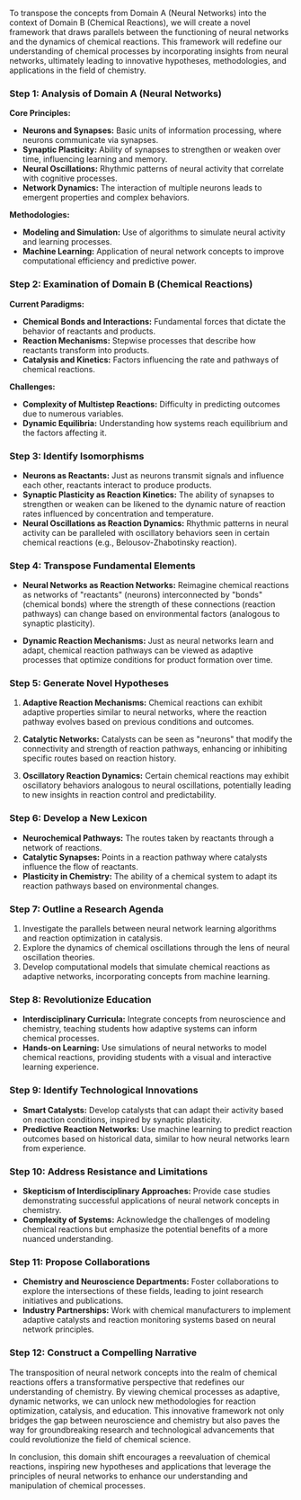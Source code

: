To transpose the concepts from Domain A (Neural Networks) into the context of Domain B (Chemical Reactions), we will create a novel framework that draws parallels between the functioning of neural networks and the dynamics of chemical reactions. This framework will redefine our understanding of chemical processes by incorporating insights from neural networks, ultimately leading to innovative hypotheses, methodologies, and applications in the field of chemistry.

### Step 1: Analysis of Domain A (Neural Networks)

**Core Principles:**
- **Neurons and Synapses:** Basic units of information processing, where neurons communicate via synapses.
- **Synaptic Plasticity:** Ability of synapses to strengthen or weaken over time, influencing learning and memory.
- **Neural Oscillations:** Rhythmic patterns of neural activity that correlate with cognitive processes.
- **Network Dynamics:** The interaction of multiple neurons leads to emergent properties and complex behaviors.

**Methodologies:**
- **Modeling and Simulation:** Use of algorithms to simulate neural activity and learning processes.
- **Machine Learning:** Application of neural network concepts to improve computational efficiency and predictive power.

### Step 2: Examination of Domain B (Chemical Reactions)

**Current Paradigms:**
- **Chemical Bonds and Interactions:** Fundamental forces that dictate the behavior of reactants and products.
- **Reaction Mechanisms:** Stepwise processes that describe how reactants transform into products.
- **Catalysis and Kinetics:** Factors influencing the rate and pathways of chemical reactions.

**Challenges:**
- **Complexity of Multistep Reactions:** Difficulty in predicting outcomes due to numerous variables.
- **Dynamic Equilibria:** Understanding how systems reach equilibrium and the factors affecting it.

### Step 3: Identify Isomorphisms

- **Neurons as Reactants:** Just as neurons transmit signals and influence each other, reactants interact to produce products.
- **Synaptic Plasticity as Reaction Kinetics:** The ability of synapses to strengthen or weaken can be likened to the dynamic nature of reaction rates influenced by concentration and temperature.
- **Neural Oscillations as Reaction Dynamics:** Rhythmic patterns in neural activity can be paralleled with oscillatory behaviors seen in certain chemical reactions (e.g., Belousov-Zhabotinsky reaction).

### Step 4: Transpose Fundamental Elements

- **Neural Networks as Reaction Networks:** Reimagine chemical reactions as networks of "reactants" (neurons) interconnected by "bonds" (chemical bonds) where the strength of these connections (reaction pathways) can change based on environmental factors (analogous to synaptic plasticity).
  
- **Dynamic Reaction Mechanisms:** Just as neural networks learn and adapt, chemical reaction pathways can be viewed as adaptive processes that optimize conditions for product formation over time.

### Step 5: Generate Novel Hypotheses

1. **Adaptive Reaction Mechanisms:** Chemical reactions can exhibit adaptive properties similar to neural networks, where the reaction pathway evolves based on previous conditions and outcomes.
  
2. **Catalytic Networks:** Catalysts can be seen as "neurons" that modify the connectivity and strength of reaction pathways, enhancing or inhibiting specific routes based on reaction history.

3. **Oscillatory Reaction Dynamics:** Certain chemical reactions may exhibit oscillatory behaviors analogous to neural oscillations, potentially leading to new insights in reaction control and predictability.

### Step 6: Develop a New Lexicon

- **Neurochemical Pathways:** The routes taken by reactants through a network of reactions.
- **Catalytic Synapses:** Points in a reaction pathway where catalysts influence the flow of reactants.
- **Plasticity in Chemistry:** The ability of a chemical system to adapt its reaction pathways based on environmental changes.

### Step 7: Outline a Research Agenda

1. Investigate the parallels between neural network learning algorithms and reaction optimization in catalysis.
2. Explore the dynamics of chemical oscillations through the lens of neural oscillation theories.
3. Develop computational models that simulate chemical reactions as adaptive networks, incorporating concepts from machine learning.

### Step 8: Revolutionize Education

- **Interdisciplinary Curricula:** Integrate concepts from neuroscience and chemistry, teaching students how adaptive systems can inform chemical processes.
- **Hands-on Learning:** Use simulations of neural networks to model chemical reactions, providing students with a visual and interactive learning experience.

### Step 9: Identify Technological Innovations

- **Smart Catalysts:** Develop catalysts that can adapt their activity based on reaction conditions, inspired by synaptic plasticity.
- **Predictive Reaction Networks:** Use machine learning to predict reaction outcomes based on historical data, similar to how neural networks learn from experience.

### Step 10: Address Resistance and Limitations

- **Skepticism of Interdisciplinary Approaches:** Provide case studies demonstrating successful applications of neural network concepts in chemistry.
- **Complexity of Systems:** Acknowledge the challenges of modeling chemical reactions but emphasize the potential benefits of a more nuanced understanding.

### Step 11: Propose Collaborations

- **Chemistry and Neuroscience Departments:** Foster collaborations to explore the intersections of these fields, leading to joint research initiatives and publications.
- **Industry Partnerships:** Work with chemical manufacturers to implement adaptive catalysts and reaction monitoring systems based on neural network principles.

### Step 12: Construct a Compelling Narrative

The transposition of neural network concepts into the realm of chemical reactions offers a transformative perspective that redefines our understanding of chemistry. By viewing chemical processes as adaptive, dynamic networks, we can unlock new methodologies for reaction optimization, catalysis, and education. This innovative framework not only bridges the gap between neuroscience and chemistry but also paves the way for groundbreaking research and technological advancements that could revolutionize the field of chemical science. 

In conclusion, this domain shift encourages a reevaluation of chemical reactions, inspiring new hypotheses and applications that leverage the principles of neural networks to enhance our understanding and manipulation of chemical processes.